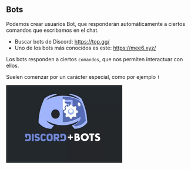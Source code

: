 ## Bots

Podemos crear usuarios Bot, que responderán automáticamente a ciertos comandos que escribamos en el chat.

- Buscar bots de Discord: https://top.gg/
- Uno de los bots más conocidos es este: https://mee6.xyz/

Los bots responden a ciertos ``comandos``, que nos permiten interactuar con ellos.

Suelen comenzar por un carácter especial, como por ejemplo  ``!``

![imagen](media/image48.png)